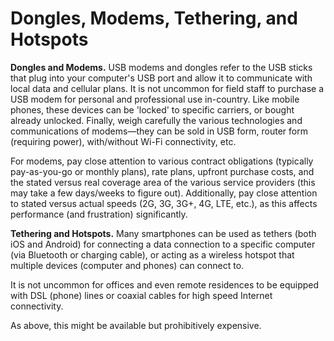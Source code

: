 # Dongles, Modems, Tethering, and Hotspots

**Dongles and Modems.** USB modems and dongles refer to the USB sticks that plug into your computer's USB port and allow it to communicate with local data and cellular plans. It is not uncommon for field staff to purchase a USB modem for personal and professional use in-country. Like mobile phones, these devices can be 'locked' to specific carriers, or bought already unlocked. Finally, weigh carefully the various technologies and communications of modems—they can be sold in USB form, router form (requiring power), with/without Wi-Fi connectivity, etc.

For modems, pay close attention to various contract obligations (typically pay-as-you-go or monthly plans), rate plans, upfront purchase costs, and the stated versus real coverage area of the various service providers (this may take a few days/weeks to figure out). Additionally, pay close attention to stated versus actual speeds (2G, 3G, 3G+, 4G, LTE, etc.), as this affects performance (and frustration) significantly.

**Tethering and Hotspots.** Many smartphones can be used as tethers (both iOS and Android) for connecting a data connection to a specific computer (via Bluetooth or charging cable), or acting as a wireless hotspot that multiple devices (computer and phones) can connect to.

It is not uncommon for offices and even remote residences to be equipped with DSL (phone) lines or coaxial cables for high speed Internet connectivity. 

As above, this might be available but prohibitively expensive.